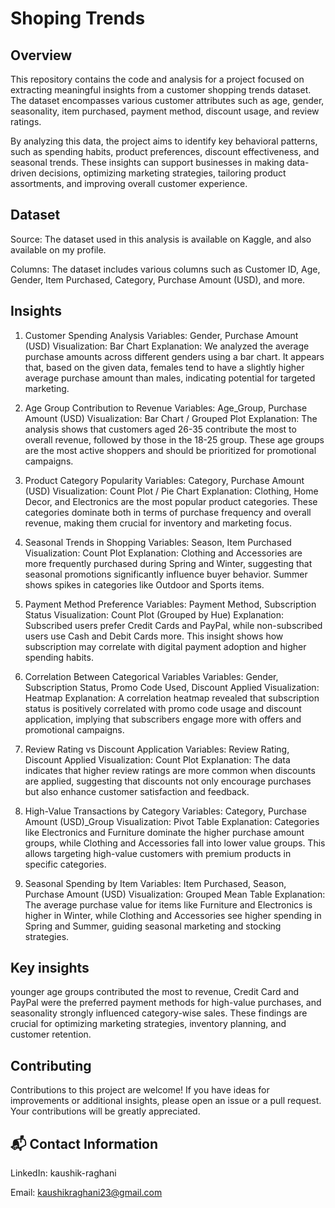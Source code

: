 
# Shoping Trends



## Overview
This repository contains the code and analysis for a project focused on extracting meaningful insights from a customer shopping trends dataset. The dataset encompasses various customer attributes such as age, gender, seasonality, item purchased, payment method, discount usage, and review ratings.

By analyzing this data, the project aims to identify key behavioral patterns, such as spending habits, product preferences, discount effectiveness, and seasonal trends. These insights can support businesses in making data-driven decisions, optimizing marketing strategies, tailoring product assortments, and improving overall customer experience.


## Dataset
Source: The dataset used in this analysis is available on Kaggle, and also available on my profile.

Columns: The dataset includes various columns such as Customer ID, Age, Gender, Item Purchased, Category, Purchase Amount (USD), and more.
## Insights
1. Customer Spending Analysis
Variables: Gender, Purchase Amount (USD)
Visualization: Bar Chart
Explanation: We analyzed the average purchase amounts across different genders using a bar chart. It appears that, based on the given data, females tend to have a slightly higher average purchase amount than males, indicating potential for targeted marketing.

2. Age Group Contribution to Revenue
Variables: Age_Group, Purchase Amount (USD)
Visualization: Bar Chart / Grouped Plot
Explanation: The analysis shows that customers aged 26-35 contribute the most to overall revenue, followed by those in the 18-25 group. These age groups are the most active shoppers and should be prioritized for promotional campaigns.

3. Product Category Popularity
Variables: Category, Purchase Amount (USD)
Visualization: Count Plot / Pie Chart
Explanation: Clothing, Home Decor, and Electronics are the most popular product categories. These categories dominate both in terms of purchase frequency and overall revenue, making them crucial for inventory and marketing focus.

4. Seasonal Trends in Shopping
Variables: Season, Item Purchased
Visualization: Count Plot
Explanation: Clothing and Accessories are more frequently purchased during Spring and Winter, suggesting that seasonal promotions significantly influence buyer behavior. Summer shows spikes in categories like Outdoor and Sports items.

5. Payment Method Preference
Variables: Payment Method, Subscription Status
Visualization: Count Plot (Grouped by Hue)
Explanation: Subscribed users prefer Credit Cards and PayPal, while non-subscribed users use Cash and Debit Cards more. This insight shows how subscription may correlate with digital payment adoption and higher spending habits.

6. Correlation Between Categorical Variables
Variables: Gender, Subscription Status, Promo Code Used, Discount Applied
Visualization: Heatmap
Explanation: A correlation heatmap revealed that subscription status is positively correlated with promo code usage and discount application, implying that subscribers engage more with offers and promotional campaigns.

7. Review Rating vs Discount Application
Variables: Review Rating, Discount Applied
Visualization: Count Plot
Explanation: The data indicates that higher review ratings are more common when discounts are applied, suggesting that discounts not only encourage purchases but also enhance customer satisfaction and feedback.

8. High-Value Transactions by Category
Variables: Category, Purchase Amount (USD)_Group
Visualization: Pivot Table
Explanation: Categories like Electronics and Furniture dominate the higher purchase amount groups, while Clothing and Accessories fall into lower value groups. This allows targeting high-value customers with premium products in specific categories.

9. Seasonal Spending by Item
Variables: Item Purchased, Season, Purchase Amount (USD)
Visualization: Grouped Mean Table
Explanation: The average purchase value for items like Furniture and Electronics is higher in Winter, while Clothing and Accessories see higher spending in Spring and Summer, guiding seasonal marketing and stocking strategies.
## Key insights
younger age groups contributed the most to revenue, Credit Card and PayPal were the preferred payment methods for high-value purchases, and seasonality strongly influenced category-wise sales. These findings are crucial for optimizing marketing strategies, inventory planning, and customer retention.
## Contributing
Contributions to this project are welcome! If you have ideas for improvements or additional insights, please open an issue or a pull request. Your contributions will be greatly appreciated.
## 📬 Contact Information
LinkedIn: kaushik-raghani

Email: kaushikraghani23@gmail.com

